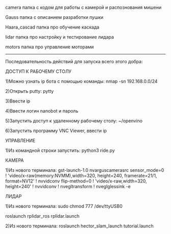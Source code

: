 camera папка с кодом для работы с камерой и распознования мишени

Gauss папка с описанием разработки пушки

Haara_cascad папка про обучение каскада

lidar папка про настройку и тестирование лидара

motors папка про управление моторами

-------------------------------------------------------------------------------

Последовательность действий для запуска всего этого добра:

ДОСТУП К РАБОЧЕМУ СТОЛУ

1)Можно узнать ip бота с помощью команды: nmap -sn 192.168.0.0/24

2)Открыть putty: pytty

3)Bвести ip

4)Ввести логин nanobot и пароль

5)Запустить доступ к удаленному рабочему столу: ~/openvino 

6)Запустить программу VNC Viewer, ввести ip

УПРАВЛЕНИЕ

1)Из командной строки запустить: python3 ride.py

КАМЕРА

1)Из нового терминала: gst-launch-1.0 nvarguscamerasrc sensor_mode=0 ! 'video/x-raw(memory:NVMM),width=320, height=240, framerate=21/1, format=NV12' ! nvvidconv flip-method=0 ! 'video/x-raw,width=320, height=240' ! nvvidconv ! nvegltransform ! nveglglessink -e

ЛИДАР 

1)Из нового терминала: sudo chmod 777 /dev/ttyUSB0

roslaunch rplidar_ros rplidar.launch

2)Из нового терминала: roslaunch hector_slam_launch tutorial.launch


